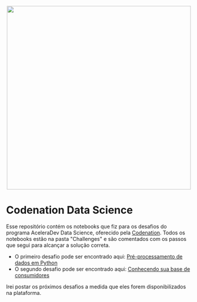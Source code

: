 <p align="center">
<img src="https://s3-us-west-1.amazonaws.com/acceleration-assets-highway/ds-online-1/social-image.jpg" width="500">
</p>

# Codenation Data Science

Esse repositório contém os notebooks que fiz para os desafios do programa AceleraDev Data Science, oferecido pela [Codenation](https://www.codenation.dev/). Todos os notebooks estão na pasta "Challenges" e são comentados com os passos que segui para alcançar a solução correta.

* O primeiro desafio pode ser encontrado aqui: [Pré-processamento de dados em Python](https://github.com/olavomendes/codenation-data-science/blob/master/challenges/challenge_1.ipynb)
* O segundo desafio pode ser encontrado aqui: [Conhecendo sua base de consumidores](https://github.com/olavomendes/codenation-data-science/blob/master/challenges/challenge_2.ipynb)


Irei postar os próximos desafios a medida que eles forem disponibilizados na plataforma.
